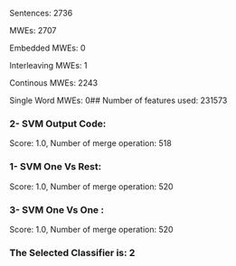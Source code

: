 Sentences: 2736

MWEs: 2707

Embedded MWEs: 0

Interleaving MWEs: 1

Continous MWEs: 2243

Single Word MWEs: 0## Number of features used: 231573

### 2- SVM Output Code: 
Score: 1.0, Number of merge operation: 518
### 1- SVM One Vs Rest: 
Score: 1.0, Number of merge operation: 520
### 3- SVM One Vs One : 
Score: 1.0, Number of merge operation: 520
### The Selected Classifier is: 2

